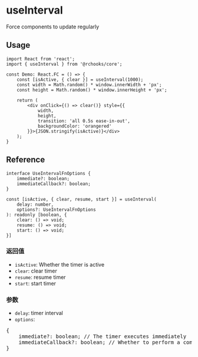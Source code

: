 # useInterval

Force components to update regularly

## Usage

```tsx
import React from 'react';
import { useInterval } from '@rchooks/core';

const Demo: React.FC = () => {
    const [isActive, { clear }] = useInterval(1000);
    const width = Math.random() * window.innerWidth + 'px';
    const height = Math.random() * window.innerHeight + 'px';

    return (
        <div onClick={() => clear()} style={{
            width,
            height,
            transition: 'all 0.5s ease-in-out',
            backgroundColor: 'orangered'
        }}>{JSON.stringify(isActive)}</div>
    );
}
```

## Reference

```tsx
interface UseIntervalFnOptions {
    immediate?: boolean;
    immediateCallback?: boolean;
}

const [isActive, { clear, resume, start }] = useInterval(
    delay: number,
    options?: UseIntervalFnOptions
): readonly [boolean, {
    clear: () => void;
    resume: () => void;
    start: () => void;
}]
```

### 返回值
- `isActive`: Whether the timer is active
- `clear`: clear timer
- `resume`: resume timer
- `start`: start timer

### 参数
- `delay`: timer interval
- `options`:
<div>
<pre>
{
    immediate?: boolean; // The timer executes immediately
    immediateCallback?: boolean; // Whether to perform a component update immediately when the timer starts
}
</pre>
</div>

